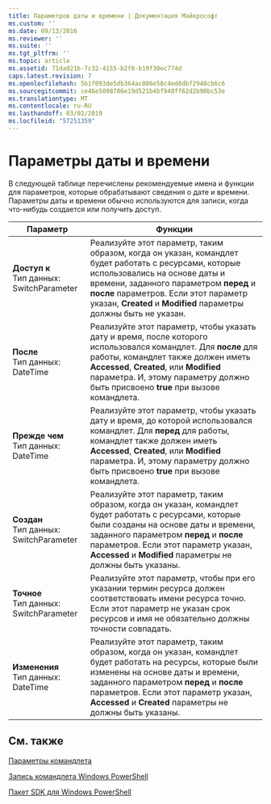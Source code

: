 ```yaml
---
title: Параметров даты и времени | Документация Майкрософт
ms.custom: ''
ms.date: 09/13/2016
ms.reviewer: ''
ms.suite: ''
ms.tgt_pltfrm: ''
ms.topic: article
ms.assetid: 71da921b-7c32-4155-b2f8-b19f30ec774d
caps.latest.revision: 7
ms.openlocfilehash: 5b1f093de5db364ac806e58c4ed8dbf2948cb6c6
ms.sourcegitcommit: ce46e5098786e19d521b4bf948ff62d2b90bc53e
ms.translationtype: MT
ms.contentlocale: ru-RU
ms.lasthandoff: 03/02/2019
ms.locfileid: "57251359"
---
```

# <a name="date-and-time-parameters"></a>Параметры даты и времени

В следующей таблице перечислены рекомендуемые имена и функции для параметров, которые обрабатывают сведения о дате и времени. Параметры даты и времени обычно используются для записи, когда что-нибудь создается или получить доступ.

|Параметр|Функции|
|---|---|
|**Доступ к**<br>Тип данных: SwitchParameter|Реализуйте этот параметр, таким образом, когда он указан, командлет будет работать с ресурсами, которые использовались на основе даты и времени, заданного параметром **перед** и **после** параметров. Если этот параметр указан, **Created** и **Modified** параметры должны быть не указан.|
|**После**<br>Тип данных: DateTime|Реализуйте этот параметр, чтобы указать дату и время, после которого использовался командлет. Для **после** для работы, командлет также должен иметь **Accessed**, **Created**, или **Modified** параметра. И, этому параметру должно быть присвоено **true** при вызове командлета.|
|**Прежде чем**<br>Тип данных: DateTime|Реализуйте этот параметр, чтобы указать дату и время, до которой использовался командлет. Для **перед** для работы, командлет также должен иметь **Accessed**, **Created**, или **Modified** параметра. И, этому параметру должно быть присвоено **true** при вызове командлета.|
|**Создан**<br>Тип данных: SwitchParameter|Реализуйте этот параметр, таким образом, когда он указан, командлет будет работать с ресурсами, которые были созданы на основе даты и времени, заданного параметром **перед** и **после** параметров. Если этот параметр указан, **Accessed** и **Modified** параметры не должны быть указаны.|
|**Точное**<br>Тип данных: SwitchParameter|Реализуйте этот параметр, чтобы при его указании термин ресурса должен соответствовать имени ресурса точно. Если этот параметр не указан срок ресурсов и имя не обязательно должны точности совпадать.|
|**Изменения**<br>Тип данных: DateTime|Реализуйте этот параметр, таким образом, когда он указан, командлет будет работать на ресурсы, которые были изменены на основе даты и времени, заданного параметром **перед** и **после** параметров. Если этот параметр указан, **Accessed** и **Created** параметры не должны быть указаны.|
## <a name="see-also"></a>См. также

[Параметры командлета](./cmdlet-parameters.md)

[Запись командлета Windows PowerShell](./writing-a-windows-powershell-cmdlet.md)

[Пакет SDK для Windows PowerShell](../windows-powershell-reference.md)
